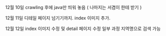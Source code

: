 12월 10일
crawling 후에 java만 띄워 놓음 ( 나마지는 서겸이 한테 받기 )

12월 11일
디테일 페이지 넘기기까지.
index 이미지 추가.

12월 12일
index 이미지 수정 및 detail 페이지 수정
일부 과정 지역명으로 검색 가능
